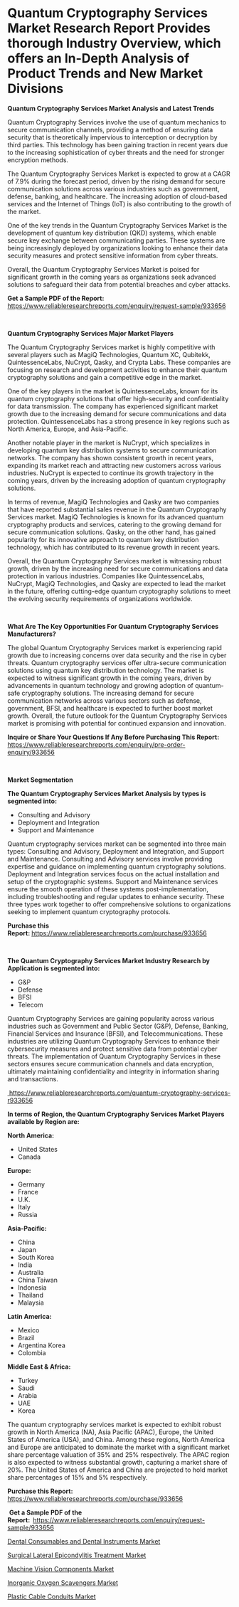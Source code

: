 <p><h1>Quantum Cryptography Services Market Research Report Provides thorough Industry Overview, which offers an In-Depth Analysis of Product Trends and New Market Divisions</h1></p><p><strong>Quantum Cryptography Services Market Analysis and Latest Trends</strong></p>
<p><p>Quantum Cryptography Services involve the use of quantum mechanics to secure communication channels, providing a method of ensuring data security that is theoretically impervious to interception or decryption by third parties. This technology has been gaining traction in recent years due to the increasing sophistication of cyber threats and the need for stronger encryption methods.</p><p>The Quantum Cryptography Services Market is expected to grow at a CAGR of 7.9% during the forecast period, driven by the rising demand for secure communication solutions across various industries such as government, defense, banking, and healthcare. The increasing adoption of cloud-based services and the Internet of Things (IoT) is also contributing to the growth of the market.</p><p>One of the key trends in the Quantum Cryptography Services Market is the development of quantum key distribution (QKD) systems, which enable secure key exchange between communicating parties. These systems are being increasingly deployed by organizations looking to enhance their data security measures and protect sensitive information from cyber threats.</p><p>Overall, the Quantum Cryptography Services Market is poised for significant growth in the coming years as organizations seek advanced solutions to safeguard their data from potential breaches and cyber attacks.</p></p>
<p><strong>Get a Sample PDF of the Report:&nbsp;</strong> <a href="https://www.reliableresearchreports.com/enquiry/request-sample/933656">https://www.reliableresearchreports.com/enquiry/request-sample/933656</a></p>
<p>&nbsp;</p>
<p><strong>Quantum Cryptography Services Major Market Players</strong></p>
<p><p>The Quantum Cryptography Services market is highly competitive with several players such as MagiQ Technologies, Quantum XC, Qubitekk, QuintessenceLabs, NuCrypt, Qasky, and Crypta Labs. These companies are focusing on research and development activities to enhance their quantum cryptography solutions and gain a competitive edge in the market.</p><p>One of the key players in the market is QuintessenceLabs, known for its quantum cryptography solutions that offer high-security and confidentiality for data transmission. The company has experienced significant market growth due to the increasing demand for secure communications and data protection. QuintessenceLabs has a strong presence in key regions such as North America, Europe, and Asia-Pacific.</p><p>Another notable player in the market is NuCrypt, which specializes in developing quantum key distribution systems to secure communication networks. The company has shown consistent growth in recent years, expanding its market reach and attracting new customers across various industries. NuCrypt is expected to continue its growth trajectory in the coming years, driven by the increasing adoption of quantum cryptography solutions.</p><p>In terms of revenue, MagiQ Technologies and Qasky are two companies that have reported substantial sales revenue in the Quantum Cryptography Services market. MagiQ Technologies is known for its advanced quantum cryptography products and services, catering to the growing demand for secure communication solutions. Qasky, on the other hand, has gained popularity for its innovative approach to quantum key distribution technology, which has contributed to its revenue growth in recent years.</p><p>Overall, the Quantum Cryptography Services market is witnessing robust growth, driven by the increasing need for secure communications and data protection in various industries. Companies like QuintessenceLabs, NuCrypt, MagiQ Technologies, and Qasky are expected to lead the market in the future, offering cutting-edge quantum cryptography solutions to meet the evolving security requirements of organizations worldwide.</p></p>
<p>&nbsp;</p>
<p><strong>What Are The Key Opportunities For Quantum Cryptography Services Manufacturers?</strong></p>
<p><p>The global Quantum Cryptography Services market is experiencing rapid growth due to increasing concerns over data security and the rise in cyber threats. Quantum cryptography services offer ultra-secure communication solutions using quantum key distribution technology. The market is expected to witness significant growth in the coming years, driven by advancements in quantum technology and growing adoption of quantum-safe cryptography solutions. The increasing demand for secure communication networks across various sectors such as defense, government, BFSI, and healthcare is expected to further boost market growth. Overall, the future outlook for the Quantum Cryptography Services market is promising with potential for continued expansion and innovation.</p></p>
<p><strong>Inquire or Share Your Questions If Any Before Purchasing This Report:</strong> <a href="https://www.reliableresearchreports.com/enquiry/pre-order-enquiry/933656">https://www.reliableresearchreports.com/enquiry/pre-order-enquiry/933656</a></p>
<p>&nbsp;</p>
<p><strong>Market Segmentation</strong></p>
<p><strong>The Quantum Cryptography Services Market Analysis by types is segmented into:</strong></p>
<p><ul><li>Consulting and Advisory</li><li>Deployment and Integration</li><li>Support and Maintenance</li></ul></p>
<p><p>Quantum cryptography services market can be segmented into three main types: Consulting and Advisory, Deployment and Integration, and Support and Maintenance. Consulting and Advisory services involve providing expertise and guidance on implementing quantum cryptography solutions. Deployment and Integration services focus on the actual installation and setup of the cryptographic systems. Support and Maintenance services ensure the smooth operation of these systems post-implementation, including troubleshooting and regular updates to enhance security. These three types work together to offer comprehensive solutions to organizations seeking to implement quantum cryptography protocols.</p></p>
<p><strong>Purchase this Report:&nbsp;</strong><a href="https://www.reliableresearchreports.com/purchase/933656">https://www.reliableresearchreports.com/purchase/933656</a></p>
<p>&nbsp;</p>
<p><strong>The Quantum Cryptography Services Market Industry Research by Application is segmented into:</strong></p>
<p><ul><li>G&P</li><li>Defense</li><li>BFSI</li><li>Telecom</li></ul></p>
<p><p>Quantum Cryptography Services are gaining popularity across various industries such as Government and Public Sector (G&P), Defense, Banking, Financial Services and Insurance (BFSI), and Telecommunications. These industries are utilizing Quantum Cryptography Services to enhance their cybersecurity measures and protect sensitive data from potential cyber threats. The implementation of Quantum Cryptography Services in these sectors ensures secure communication channels and data encryption, ultimately maintaining confidentiality and integrity in information sharing and transactions.</p></p>
<p><a href="https://www.reliableresearchreports.com/quantum-cryptography-services-r933656">&nbsp;https://www.reliableresearchreports.com/quantum-cryptography-services-r933656</a></p>
<p><strong>In terms of Region, the Quantum Cryptography Services Market Players available by Region are:</strong></p>
<p>
    <p> <strong> North America: </strong>
        <ul>
            <li>United States</li>
            <li>Canada</li>
        </ul>
        </p> 
    <p> <strong> Europe: </strong>
        <ul>
            <li>Germany</li>
            <li>France</li>
            <li>U.K.</li>
            <li>Italy</li>
            <li>Russia</li>
        </ul>
        </p> 
    <p> <strong> Asia-Pacific: </strong>
        <ul>
            <li>China</li>
            <li>Japan</li>
            <li>South Korea</li>
            <li>India</li>
            <li>Australia</li>
            <li>China Taiwan</li>
            <li>Indonesia</li>
            <li>Thailand</li>
            <li>Malaysia</li>
        </ul>
        </p> 
    <p> <strong> Latin America: </strong>
        <ul>
            <li>Mexico</li>
            <li>Brazil</li>
            <li>Argentina Korea</li>
            <li>Colombia</li>
        </ul>
        </p> 
    <p> <strong> Middle East & Africa: </strong>
        <ul>
            <li>Turkey</li>
            <li>Saudi</li>
            <li>Arabia</li>
            <li>UAE</li>
            <li>Korea</li>
        </ul>
    </p>
    </p>
<p><p>The quantum cryptography services market is expected to exhibit robust growth in North America (NA), Asia Pacific (APAC), Europe, the United States of America (USA), and China. Among these regions, North America and Europe are anticipated to dominate the market with a significant market share percentage valuation of 35% and 25% respectively. The APAC region is also expected to witness substantial growth, capturing a market share of 20%. The United States of America and China are projected to hold market share percentages of 15% and 5% respectively.</p></p>
<p><strong>Purchase this Report: </strong><a href="https://www.reliableresearchreports.com/purchase/933656">https://www.reliableresearchreports.com/purchase/933656</a></p>
<p>&nbsp;<strong>Get a Sample PDF of the Report:&nbsp;&nbsp;</strong><a href="https://www.reliableresearchreports.com/enquiry/request-sample/933656">https://www.reliableresearchreports.com/enquiry/request-sample/933656</a></p>
<p><strong></strong></p>
<p><p><a href="https://github.com/kosella/Market-Research-Report-List-3/blob/main/dental-consumables-and-dental-instruments-market.md">Dental Consumables and Dental Instruments Market</a></p><p><a href="https://github.com/kufem1/Market-Research-Report-List-2/blob/main/surgical-lateral-epicondylitis-treatment-market.md">Surgical Lateral Epicondylitis Treatment Market</a></p><p><a href="https://www.linkedin.com/pulse/machine-vision-components-market-size-outlook-forecast-2024-nycce">Machine Vision Components Market</a></p><p><a href="https://issuu.com/reportprime-2/docs/inorganic-oxygen-scavengers-market-size-2030.pptx">Inorganic Oxygen Scavengers Market</a></p><p><a href="https://www.linkedin.com/pulse/plastic-cable-conduits-market-size-examines-its-scope-primary-mjhic">Plastic Cable Conduits Market</a></p></p>